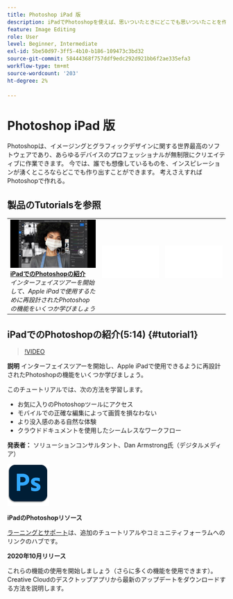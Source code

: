 ```yaml
---
title: Photoshop iPad 版
description: iPadでPhotoshopを使えば、思いついたときにどこでも思いついたことを作ることができます
feature: Image Editing
role: User
level: Beginner, Intermediate
exl-id: 5be50d97-3ff5-4b10-b186-109473c3bd32
source-git-commit: 58444368f757ddf9edc292d921bb6f2ae335efa3
workflow-type: tm+mt
source-wordcount: '203'
ht-degree: 2%

---
```


# Photoshop iPad 版

Photoshopは、イメージングとグラフィックデザインに関する世界最高のソフトウェアであり、あらゆるデバイスのプロフェッショナルが無制限にクリエイティブに作業できます。 今では、誰でも想像しているものを、インスピレーションが湧くところならどこでも作り出すことができます。 考えさえすればPhotoshopで作れる。

## 製品のTutorialsを参照

<table style="table-layout:fixed">
<tr>
 <td>
   <a href="photoshopipad.md#tutorial1">
      <img alt="iPadでのPhotoshopの紹介" src="../assets/PSiPad_thumbnail.jpg" />
   </a>
    <div>
   <a href="photoshopipad.md#tutorial1"><strong>iPadでのPhotoshopの紹介</strong></a>
    </div>
    <em>インターフェイスツアーを開始して、Apple iPadで使用するために再設計されたPhotoshopの機能をいくつか学びましょう</em>
    <br>
  </td>
  <td>
    <img alt="スペーサー" src="../assets/Whitespacer.png" />
    <div>
    <br>
  </td>
  <td>
    <img alt="スペーサー" src="../assets/Whitespacer.png" />
    <div>
    <br>
  </td>
</tr>
</table>

## iPadでのPhotoshopの紹介(5:14) {#tutorial1}

>[!VIDEO](https://video.tv.adobe.com/v/326899?hidetitle=true)

**説明**
インターフェイスツアーを開始し、Apple iPadで使用できるように再設計されたPhotoshopの機能をいくつか学びましょう。

このチュートリアルでは、次の方法を学習します。
* お気に入りのPhotoshopツールにアクセス
* モバイルでの正確な編集によって画質を損なわない
* より没入感のある自然な体験
* クラウドドキュメントを使用したシームレスなワークフロー

**発表者：**
ソリューションコンサルタント、Dan Armstrong氏（デジタルメディア）

![iPadロゴのPhotoshop](../assets/ps_appicon_96.png)

**iPadのPhotoshopリソース**

[ラーニングとサポート](https://helpx.adobe.com/jp/support/photoshop.html)は、追加のチュートリアルやコミュニティフォーラムへのリンクのハブです。

**2020年10月リリース**

これらの機能の使用を開始しましょう（さらに多くの機能を使用できます）。 Creative Cloudのデスクトップアプリから最新のアップデートをダウンロードする方法を説明します。
